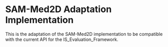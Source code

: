 # SAM-Med2D Adaptation Implementation

This is the adaptation of the SAM-Med2D implementation to be compatible with the current API for the IS_Evaluation_Framework. 